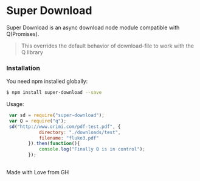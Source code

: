 # Super Download
Super Download is an async download node module compatible with Q(Promises).
  
> This overrides the default behavior of download-file to work with the Q library

### Installation
You need npm installed globally:
```sh
$ npm install super-download --save
```
Usage:
```js
 var sd = require("super-download");
 var Q = require("q");
 sd("http://www.orimi.com/pdf-test.pdf", {
            directory: "./downloads/test",
            filename: "fluke3.pdf"
        }).then(function(){
            console.log("Finally Q is in control");
        });
 
```
Made with Love from GH

